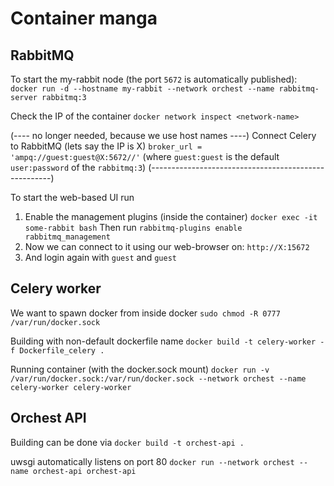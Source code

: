# Container manga

## RabbitMQ
To start the my-rabbit node (the port `5672` is automatically published):
`docker run -d --hostname my-rabbit --network orchest --name rabbitmq-server rabbitmq:3`

Check the IP of the container
`docker network inspect <network-name>`

(---- no longer needed, because we use host names ----)
Connect Celery to RabbitMQ (lets say the IP is X)
`broker_url = 'ampq://guest:guest@X:5672//'`
(where `guest:guest` is the default `user:password` of the `rabbitmq:3`)
(-----------------------------------------------------)

To start the web-based UI run
1. Enable the management plugins (inside the container)
        `docker exec -it some-rabbit bash`
   Then run
        `rabbitmq-plugins enable rabbitmq_management`
2. Now we can connect to it using our web-browser on:
        `http://X:15672`
3. And login again with `guest` and `guest`


## Celery worker
We want to spawn docker from inside docker
`sudo chmod -R 0777 /var/run/docker.sock `

Building with non-default dockerfile name
`docker build -t celery-worker -f Dockerfile_celery .`

Running container (with the docker.sock mount)
`docker run -v /var/run/docker.sock:/var/run/docker.sock --network orchest --name celery-worker celery-worker`


## Orchest API
Building can be done via
`docker build -t orchest-api .`

uwsgi automatically listens on port 80
`docker run --network orchest --name orchest-api orchest-api`

